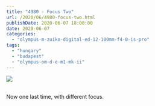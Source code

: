 ```yaml
---
title: "4980 - Focus Two"
url: /2020/06/4980-focus-two.html
publishDate: 2020-06-07 18:00:00
date: 2020-06-07
categories: 
  - "olympus-m-zuiko-digital-ed-12-100mm-f4-0-is-pro"
tags: 
  - "hungary"
  - "budapest"
  - "olympus-om-d-e-m1-mk-ii"
---
```

<div class="container">
<div class="center"><a target="_blank" href="https://d25zfm9zpd7gm5.cloudfront.net/1200x1200/2018/20180521_143057_lr.jpg"><img class="webfeedsFeaturedVisual" src="https://d25zfm9zpd7gm5.cloudfront.net/0600x0600/2018/20180521_143057_lr.jpg" /></a></div>
</div>
<br />

Now one last time, with different focus.
